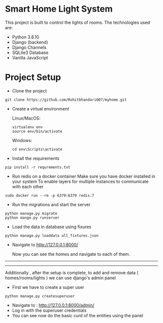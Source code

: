 # Smart Home Light System
This project is built to control the lights of rooms. The technologies used are:
- Python 3.8.10
- Django (backend)
- Django Channels
- SQLite3 Database
- Vanilla JavaScript

# Project Setup 
- Clone the project
```
git clone https://github.com/Rohitbhandari007/myhome.git
```

 - Create a virtual environment

    Linux/MacOS:
    ```
    virtualenv env
    source env/bin/activate
    ``` 
    Windows: 
    ```
    cd env\Scripts\activate
    ``` 

- Install the requirements
```
pip install -r requrements.txt
```

- Run redis on a docker container 
Make sure you have docker installed in your system
To enable layers for multiple instances to communicate with each other
```
sudo docker run --rm -p 6379:6379 redis:7
```

-  Run the migrations and start the server
```
python manage.py migrate
python mange.py runserver
```

- Load the data in database using fixures
```
python manage.py loaddata all_fixtures.json
```

- Navigate to  http://127.0.0.1:8000/

    Now you can see the homes and navigate to each of them.


----
----
Additionally , after the setup is complete, to add and remove data ( homes/rooms/lights ) we can use django's admin panel 
- First we have to create a super user
```
python manage.py createsuperuser
```
- Navigate to : http://127.0.0.1:8000/admin/
- Log in with the superuser credentials
- You can see now do the basic curd of the entities using the panel
